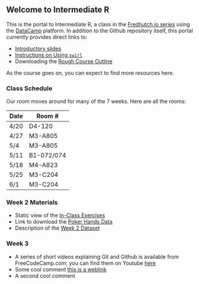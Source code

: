 ## Welcome to Intermediate R

This is the portal to Intermediate R, a class in the [Fredhutch.io series](http://www.fredhutch.io) using the [DataCamp](https://www.datacamp.com) platform. In addition to the Github repository itself, this portal currently provides direct links to:

- [Introductory slides](https://marichards.github.io/FH_intermediate_R/Intermediate_R_Intro.html)
- [Instructions on Using ```swirl```](https://marichards.github.io/FH_intermediate_R/Using_swirl.html)
- Downloading the [Rough Course Outline](https://github.com/marichards/FH_intermediate_R/raw/master/Intermediate%20R%20Outline.docx)

As the course goes on, you can expect to find more resources here. 

### Class Schedule

Our room moves around for many of the 7 weeks. Here are all the rooms:

Date |  Room # 
---- | --------
4/20 | D4-120
4/27 | M3-A805
5/4 | M3-A805
5/11 | B1-072/074
5/18 | M4-A823
5/25 | M3-C204
6/1 | M3-C204

### Week 2 Materials

- Static view of the [In-Class Exercises](http://nbviewer.jupyter.org/github/marichards/FH_Intermediate_R/blob/master/Week%202%20In-Class%20Exercises.ipynb)
- Link to download the [Poker Hands Data](http://archive.ics.uci.edu/ml/machine-learning-databases/poker/poker-hand-training-true.data)
- Description of the [Week 2 Dataset](http://archive.ics.uci.edu/ml/machine-learning-databases/poker/poker-hand.names)

### Week 3 

- A series of short videos explaining Git and Github is available from FreeCodeCamp.com; you can find them on Youtube [here](https://www.youtube.com/playlist?list=PLWKjhJtqVAbkFiqHnNaxpOPhh9tSWMXIF) 
- Some cool comment [this is a weblink](https://www.youtube.com/)
- A second cool comment


